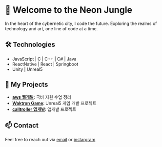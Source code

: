 # 🌌 Welcome to the Neon Jungle

In the heart of the cybernetic city, I code the future. Exploring the realms of technology and art, one line of code at a time.


## 🛠️ Technologies
- JavaScript | C | C++ | C# | Java
- ReactNative | React | Springboot
- Unity | Unreal5

## 🔗 My Projects
- [**aws 웹개발**](https://github.com/rambe98/full-stack-ssapganung): 국비 지원 수업 정리
- [**Waktron Game**](https://github.com/rambe98/WakTron.main): Unreal5 게임 개발 프로젝트
- [**calltroller 앱개발**](https://github.com/rambe98/teamwork): 앱개발 프로젝트

## 📫 Contact
Feel free to reach out via [email](mailto:rbgks33@gmail.com) or [instargram](https://www.instagram.com/_9uana/).
